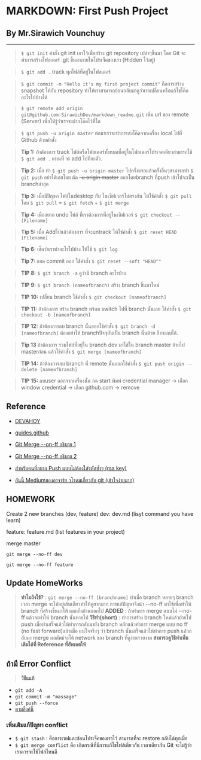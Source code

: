 <h1>MARKDOWN: First Push Project </h1>
<h2> By Mr.Sirawich Vounchuy </h2>

----------

> `$ git init` คำสั่ง git init เอาไว้เพื่อสร้าง git repository เปล่าๆขึ้นมา โดย Git จะทำการสร้างโฟลเดอร์  .git ขึ้นมาภายในโปรเจ็คของเรา (Hidden ไว้อยู่)

> `$ git add .` track ทุกไฟล์ที่อยู่ในโฟลเดอร์ 

> `$ git commit -m "Hello it's my first project commit"` คือการสร้าง snapshot ให้กับ repository ทำให้เราสามารถย้อนกลับมาดูว่าเราเปลี่ยนหรือแก้ไขโค๊ดอะไรไปบ้างได้

> `$ git remote add origin git@github.com:SirawichDev/markdown_readme.git` เพิ่ม url ของ remote (Server) เพื่อให้รู้ว่าเราจะฝากโค๊ดไว้ที่ใด

> `$ git push -u origin master` ต่อมาเราจะทำการส่งโค๊ดจากเครื่อง local ไปที่ Github ด้วยคำสั่ง
 
> **Tip 1:**  ถ้าต้องการ track ไฟล์หรือโฟลเดอร์ทั้งหมดที่อยู่ในโฟลเดอร์โปรเจคเดียวสามารถใช้  `$ git add .` แทนที่ จะ add ไปทีละตัว.

> **Tip 2:** เมื่อ ทำ `$ git push -u origin master` ไปครั้งแรกแล้วครั้งอื่นๆสามารถทำ `$ git push` อย่าได้เลยโดย ตัด ~~-u origin master~~ ออกโดยbranch ที่push เข้าไปจะเป็น branchล่าสุด

> **Tip 3:** เมื่อมีปัญหา ไฟล์ในdesktop กับ ในเซิฟเวอร์ไม่ตรงกัน ให้ใช้คำสั่ง  `$ git pull` โดย  `$ git pull` = `$ git fetch` + `$ git merge`

> **Tip 4:** เมื่ออยาก undo ไฟล์ ที่เราต้องการที่อยู่ในเซิฟเวอร์ `$ git checkout -- [Filename]`

> **Tip 5:** เมื่อ Addไปแล้วต้องการ ที่จะuntrack ให้ใช่คำสั่ง `$ git reset HEAD [Filename]`

> **Tip 6:** เช็คว่าเราทำอะไรไปบ้าง ให้ใช้ `$ git log` 

> **Tip 7:** ถอด commit ออก ใช้คำสั่ง `$ git reset --soft "HEAD^"`

> **TIP 8:** `$ git branch -a` ดูว่ามี branch อะไรบ้าง

> **TIP 9:** `$ git branch (nameofbranch)` สร้าง branch ขึ้นมาใหม่

> **TIP 10:** เปลี่ยน branch ใช้คำสั่ง `$ git checkout [nameofbranch]` 

> **TIP 11:** ถ้าต้องการ สร้าง branch พร้อม switch ไปที่ branch นั้นเลย ใช้คำสั่ง `$ git checkout -b [nameofbranch]`     

> **TIP 12:** ถ้าต้องการลบ branch นั้นออกใช้คำสั่ง `$ git branch -d [nameofbranch]` ต้องอย่าให้ branchปัจจุบันเป็น branch นั้นด้วย ถึงจะลบได้.

> **Tip 13** ถ้าต้องการ รวมไฟล์ที่อยุ่ใน branch dev มาใส่ใน branch master ย้ายไป masterก่อน แล้วใช้คำสั่ง
`$ git merge [nameofbranch] `

> **TIP 14:** ถ้าต้องการลบ branch ที่ remote  นั้นออกใช้คำสั่ง `$ git push origin --delete [nameofbranch]` 

> **TIP 15:** ลบuser ออกจากเครื่องนั้น กด start พิมพ์ credential manager -> เลือก window credential -> เลือก github.com -> remove
<h2> Reference </h2>

* [DEVAHOY](https://devahoy.com/posts/introduction-to-git-and-github/)
* [guides.github](https://guides.github.com/features/mastering-markdown/)


* [Git Merge --on-ff อธิบาย 1](http://www.artit-k.com/how-to-git-config-merge-no-fast-forward/)
* [Git Merge --no-ff อธิบาย 2](https://sites.google.com/site/chanwit/blogs/git-explained-branch-and-merge)
* [สำหรับคนที่อยาก Push แบบไม่ต้องใส่รหัสซ้ำๆ (rsa key)](https://help.github.com/articles/generating-a-new-ssh-key-and-adding-it-to-the-ssh-agent/)

* [อันนี้ Mediumของอาจาร์ย วโรดมเกี่ยวกับ git (เข้าใจง่ายมาก)](https://werapun.com/git-review-8ecb03b7c8cc)

<h2> HOMEWORK </h2>
Create 2 new branches (dev, feature)
dev: dev.md (lisyt command you have learn)

feature: feature.md (list features in your project)

merge master

`git merge --no-ff dev`

`git merge --no-ff feature`

<h2>Update HomeWorks</h2>

> **ทำไมถึงใช้?** : `git merge --no-ff [branchname]` ทำเมื่อ branch หลายๆ branch เวลา merge จะไปอยู่เส้นเดียวทำให้ดูยากมาก การแก้ปัญหาจึงนำ --no-ff มาใช้เพื่อทำให้ branch ที่สร้างขึ้นมาให้ แตกกิ่งก้านออกไป
> **ADDED** : ถ้าทำการ merge แบบไม่ --no-ff แล้วจะทำให้ branch นั้นหายไป
> **วิธีทำ(short)** : ทำการสร้าง branch ใหม่แล้วย้ายไป push เมื่อทำเสร็จแล้วให้ทำการกลับมายัง branch หลักแล้วทำการ merge แบบ no ff (no fast forward)แล้วเมื่อ แน่ใจจริงๆ ว่า branch นั้นเสร็จแล้วให้ทำการ push แล้วกลับมา merge ผลลัพธ์จะได้ network ของ branch ที่ดูง่ายสวยงาม **สามารถดูวิธีทำเพิ่มเติมได้ที่ Reference ที่อัพเดตให้**

<h2>ถ้ามี Error Conflict</h2>

> **วิธีแแก้** 

* `git add -A`
* `git commit -m "massage"`
* `git push --force`
* [ตามลิ้งค์นี้](https://githowto.com/resolving_conflicts)
 
 ### เพิ่มเติมแก้ปัญหา  conflict

* `$ git stash` : คือการเซฟและซ่อนโปรเจ็คของเราไว้ สามารถที่จะ restore กลับได้ทุกเมื่อ
* `$ git merge conflict` คือ เกิดกรณีที่มีการแก้ไขไฟล์เดียวกัน เวลาเดียวกัน Git จะไม่รู้ว่าเราควรจะใช้ไฟล์ไหนดี